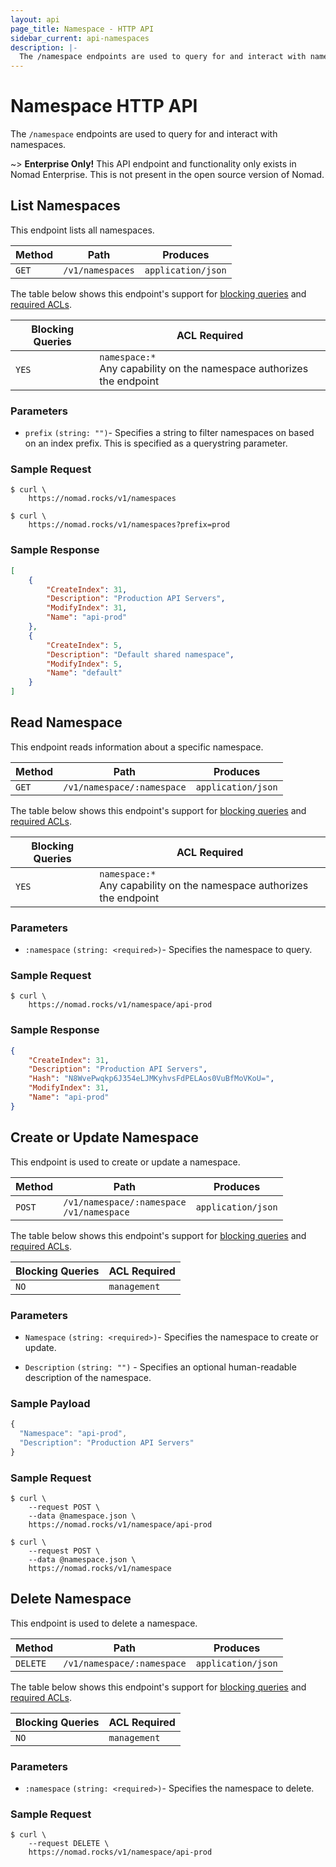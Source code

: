 ```yaml
---
layout: api
page_title: Namespace - HTTP API
sidebar_current: api-namespaces
description: |-
  The /namespace endpoints are used to query for and interact with namespaces.
---
```


# Namespace HTTP API

The `/namespace` endpoints are used to query for and interact with namespaces.

~> **Enterprise Only!** This API endpoint and functionality only exists in
Nomad Enterprise. This is not present in the open source version of Nomad.

## List Namespaces

This endpoint lists all namespaces.

| Method | Path              | Produces           |
| ------ | ----------------- | ------------------ |
| `GET`  | `/v1/namespaces`  | `application/json` |

The table below shows this endpoint's support for
[blocking queries](/api/index.html#blocking-queries) and
[required ACLs](/api/index.html#acls).

| Blocking Queries | ACL Required  |
| ---------------- | ------------- |
| `YES`            | `namespace:*`<br>Any capability on the namespace authorizes the endpoint |

### Parameters

- `prefix` `(string: "")`- Specifies a string to filter namespaces on based on
  an index prefix. This is specified as a querystring parameter.

### Sample Request

```text
$ curl \
    https://nomad.rocks/v1/namespaces
```

```text
$ curl \
    https://nomad.rocks/v1/namespaces?prefix=prod
```

### Sample Response

```json
[
    {
        "CreateIndex": 31,
        "Description": "Production API Servers",
        "ModifyIndex": 31,
        "Name": "api-prod"
    },
    {
        "CreateIndex": 5,
        "Description": "Default shared namespace",
        "ModifyIndex": 5,
        "Name": "default"
    }
]
```

## Read Namespace

This endpoint reads information about a specific namespace.

| Method | Path                        | Produces                   |
| ------ | --------------------------- | -------------------------- |
| `GET`  | `/v1/namespace/:namespace`  | `application/json`         |

The table below shows this endpoint's support for
[blocking queries](/api/index.html#blocking-queries) and
[required ACLs](/api/index.html#acls).

| Blocking Queries | ACL Required         |
| ---------------- | -------------------- |
| `YES`            | `namespace:*`<br>Any capability on the namespace authorizes the endpoint |

### Parameters

- `:namespace` `(string: <required>)`- Specifies the namespace to query.

### Sample Request

```text
$ curl \
    https://nomad.rocks/v1/namespace/api-prod
```

### Sample Response

```json
{
    "CreateIndex": 31,
    "Description": "Production API Servers",
    "Hash": "N8WvePwqkp6J354eLJMKyhvsFdPELAos0VuBfMoVKoU=",
    "ModifyIndex": 31,
    "Name": "api-prod"
}
```

## Create or Update Namespace

This endpoint is used to create or update a namespace.

| Method  | Path                                            | Produces                   |
| ------- | ----------------------------------------------- | -------------------------- |
| `POST`  | `/v1/namespace/:namespace` <br> `/v1/namespace` | `application/json`         |

The table below shows this endpoint's support for
[blocking queries](/api/index.html#blocking-queries) and
[required ACLs](/api/index.html#acls).

| Blocking Queries | ACL Required |
| ---------------- | ------------ |
| `NO`             | `management` |

### Parameters

- `Namespace` `(string: <required>)`- Specifies the namespace to create or
  update.

- `Description` `(string: "")` - Specifies an optional human-readable
  description of the namespace.

### Sample Payload

```javascript
{
  "Namespace": "api-prod",
  "Description": "Production API Servers"
}
```      

### Sample Request

```text
$ curl \
    --request POST \
    --data @namespace.json \
    https://nomad.rocks/v1/namespace/api-prod
```

```text
$ curl \
    --request POST \
    --data @namespace.json \
    https://nomad.rocks/v1/namespace
```

## Delete Namespace

This endpoint is used to delete a namespace.

| Method   | Path                       | Produces                   |
| -------  | -------------------------- | -------------------------- |
| `DELETE` | `/v1/namespace/:namespace` | `application/json`         |

The table below shows this endpoint's support for
[blocking queries](/api/index.html#blocking-queries) and
[required ACLs](/api/index.html#acls).

| Blocking Queries | ACL Required |
| ---------------- | ------------ |
| `NO`             | `management` |

### Parameters

- `:namespace` `(string: <required>)`- Specifies the namespace to delete.

### Sample Request

```text
$ curl \
    --request DELETE \
    https://nomad.rocks/v1/namespace/api-prod
```
